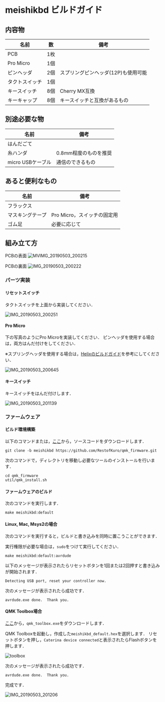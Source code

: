 # meishikbd ビルドガイド


## 内容物


| 名前 | 数 | 備考 |
| ---- | ---- | --- |
| PCB | 1枚 | |
| Pro Micro | 1個 | |
| ピンヘッダ | 2個 | スプリングピンヘッダ(12P)も使用可能 |
| タクトスイッチ | 1個 | |
| キースイッチ | 8個 | Cherry MX互換 |
| キーキャップ | 8個 | キースイッチと互換があるもの |

## 別途必要な物

| 名前 | 備考 |
| ---- | ---- |
| はんだごて |  |
| 糸ハンダ | 0.8mm程度のものを推奨 |
| micro USBケーブル | 通信のできるもの |
## あると便利なもの

| 名前 | 備考 |
| ---- | ---- |
| フラックス |  |
| マスキングテープ | Pro Micro，スイッチの固定用 |
| ゴム足 | 必要に応じて |

## 組み立て方
PCBの表面
![MVIMG_20190503_200215](https://user-images.githubusercontent.com/49835946/57136455-e6e2b180-6de7-11e9-9d0a-3a107b5debde.jpg)

PCBの裏面
![IMG_20190503_200222](https://user-images.githubusercontent.com/49835946/57136486-fcf07200-6de7-11e9-994e-f9ff64347db4.jpg)
### パーツ実装

#### リセットスイッチ

タクトスイッチを上面から実装してください．

![IMG_20190503_200251](https://user-images.githubusercontent.com/49835946/57136500-07127080-6de8-11e9-9ef6-5e733482274c.jpg)


#### Pro Micro

下の写真のようにPro Microを実装してください．
ピンヘッダを使用する場合は，両方はんだ付けをしてください．

※スプリングヘッダを使用する場合は，[Helixのビルドガイド](https://github.com/MakotoKurauchi/helix/blob/master/Doc/buildguide_jp.md#pro-micro)を参考にしてください．



![IMG_20190503_200645](https://user-images.githubusercontent.com/49835946/57136511-10034200-6de8-11e9-91f5-9c09cd50a049.jpg)



#### キースイッチ

キースイッチをはんだ付けします．

![IMG_20190503_201139](https://user-images.githubusercontent.com/49835946/57136535-1abdd700-6de8-11e9-82d2-515f58066e03.jpg)

### ファームウェア
#### ビルド環境構築
以下のコマンドまたは，[ここ](https://github.com/RestofKuro/qmk_firmware/tree/meishikbd)から，ソースコードをダウンロードします．
```
git clone -b meishikbd https://github.com/RestofKuro/qmk_firmware.git
```
次のコマンドで，ディレクトリを移動し必要なツールのインストールを行います．
```
cd qmk_firmware
util/qmk_install.sh
```

#### ファームウェアのビルド
次のコマンドを実行します．
```
make meishikbd:default
```
#### Linux, Mac, Msys2の場合
次のコマンドを実行すると，ビルドと書き込みを同時に置こうことができます．

実行権限が必要な場合は，`sudo`をつけて実行してください．

```
make meishikbd:default:avrdude
```
以下のメッセージが表示されたらリセットボタンを1回または2回押すと書き込みが開始されます．
```
Detecting USB port, reset your controller now.
```
次のメッセージが表示されたら成功です．
```
avrdude.exe done.  Thank you.
```
#### QMK Toolbox場合
[ここ](https://github.com/qmk/qmk_toolbox/releases)から，`qmk_toolbox.exe`をダウンロードします．

QMK Toolboxを起動し，作成した`meishikbd_default.hex`を選択します．
リセットボタンを押し，`Caterina device connected`と表示されたらFlashボタンを押します．

![toolbox](https://user-images.githubusercontent.com/49835946/57151657-6edab280-6e0c-11e9-87e4-d1b3cdcd83de.png)

次のメッセージが表示されたら成功です．
```
avrdude.exe done.  Thank you.
```
完成です．

![IMG_20190503_201206](https://user-images.githubusercontent.com/49835946/57136553-23aea880-6de8-11e9-8399-2aab2318cee3.jpg)
